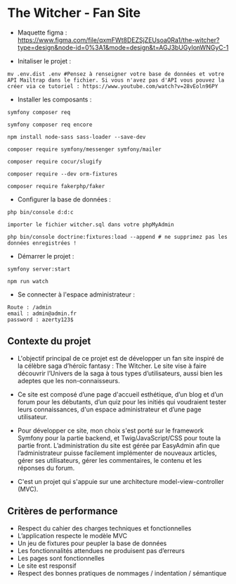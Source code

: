 # The Witcher - Fan Site

- Maquette figma : https://www.figma.com/file/qxmFWt8DEZSjZEUsoa0Ra1/the-witcher?type=design&node-id=0%3A1&mode=design&t=AGJ3bUGyIonWNGyC-1

- Initaliser le projet :

```shell
mv .env.dist .env #Pensez à renseigner votre base de données et votre API Mailtrap dans le fichier. Si vous n'avez pas d'API vous pouvez la créer via ce tutoriel : https://www.youtube.com/watch?v=28vEoln96PY
```

- Installer les composants :

```shell
symfony composer req
```

```shell
symfony composer req encore
```

```shell
npm install node-sass sass-loader --save-dev
```

```shell
composer require symfony/messenger symfony/mailer
```

```shell
composer require cocur/slugify
```

```shell
composer require --dev orm-fixtures
```

```shell
composer require fakerphp/faker
```

- Configurer la base de données :

```shell
php bin/console d:d:c
```

```shell
importer le fichier witcher.sql dans votre phpMyAdmin
```

```shell
php bin/console doctrine:fixtures:load --append # ne supprimez pas les données enregistrées !
```

- Démarrer le projet :

```shell
symfony server:start
```

```shell
npm run watch
```

- Se connecter à l'espace administrateur :

```shell
Route : /admin
email : admin@admin.fr
password : azerty123$
```

## Contexte du projet

- L'objectif principal de ce projet est de développer un fan site inspiré de la célèbre saga d’héroïc fantasy : The Witcher. Le site vise à faire découvrir l’Univers de la saga à tous types d’utilisateurs, aussi bien les adeptes que les non-connaisseurs.

- Ce site est composé d’une page d'accueil esthétique, d’un blog et d’un forum pour les débutants, d’un quiz pour les initiés qui voudraient tester leurs connaissances, d'un espace administrateur et d’une page utilisateur.

- Pour développer ce site, mon choix s'est porté sur le framework Symfony pour la partie backend, et Twig/JavaScript/CSS pour toute la partie front. L’administration du site est gérée par EasyAdmin afin que l’administrateur puisse facilement implémenter de nouveaux articles, gérer ses utilisateurs, gérer les commentaires, le contenu et les réponses du forum.

- C'est un projet qui s'appuie sur une architecture model-view-controller (MVC).

## Critères de performance

- Respect du cahier des charges techniques et fonctionnelles
- L’application respecte le modèle MVC
- Un jeu de fixtures pour peupler la base de données
- Les fonctionnalités attendues ne produisent pas d’erreurs
- Les pages sont fonctionnelles
- Le site est responsif
- Respect des bonnes pratiques de nommages / indentation / sémantique
